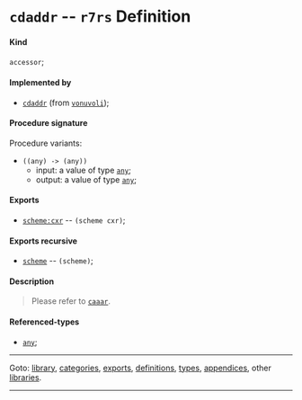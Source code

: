 

<a id='definition__r7rs__cdaddr'></a>

# `cdaddr` -- `r7rs` Definition


<a id='definition__r7rs__cdaddr__kind'></a>

#### Kind

`accessor`;


<a id='definition__r7rs__cdaddr__implemented-by'></a>

#### Implemented by

 * [`cdaddr`](../../vonuvoli/definitions/cdaddr.md#definition__vonuvoli__cdaddr) (from [`vonuvoli`](../../vonuvoli/_index.md#library__vonuvoli));


<a id='definition__r7rs__cdaddr__procedure-signature'></a>

#### Procedure signature

Procedure variants:
 * `((any) -> (any))`
   * input: a value of type [`any`](../../r7rs/types/any.md#type__r7rs__any);
   * output: a value of type [`any`](../../r7rs/types/any.md#type__r7rs__any);


<a id='definition__r7rs__cdaddr__exports'></a>

#### Exports

 * [`scheme:cxr`](../../r7rs/exports/scheme_3a_cxr.md#export__r7rs__scheme_3a_cxr) -- `(scheme cxr)`;


<a id='definition__r7rs__cdaddr__exports-recursive'></a>

#### Exports recursive

 * [`scheme`](../../r7rs/exports/scheme.md#export__r7rs__scheme) -- `(scheme)`;


<a id='definition__r7rs__cdaddr__description'></a>

#### Description

> Please refer to [`caaar`](../../r7rs/definitions/caaar.md#definition__r7rs__caaar).


<a id='definition__r7rs__cdaddr__referenced-types'></a>

#### Referenced-types

 * [`any`](../../r7rs/types/any.md#type__r7rs__any);

----

Goto: [library](../../r7rs/_index.md#library__r7rs), [categories](../../r7rs/categories/_index.md#toc__r7rs__categories), [exports](../../r7rs/exports/_index.md#toc__r7rs__exports), [definitions](../../r7rs/definitions/_index.md#toc__r7rs__definitions), [types](../../r7rs/types/_index.md#toc__r7rs__types), [appendices](../../r7rs/appendices/_index.md#toc__r7rs__appendices), other [libraries](../../_libraries.md#toc__libraries).

----

